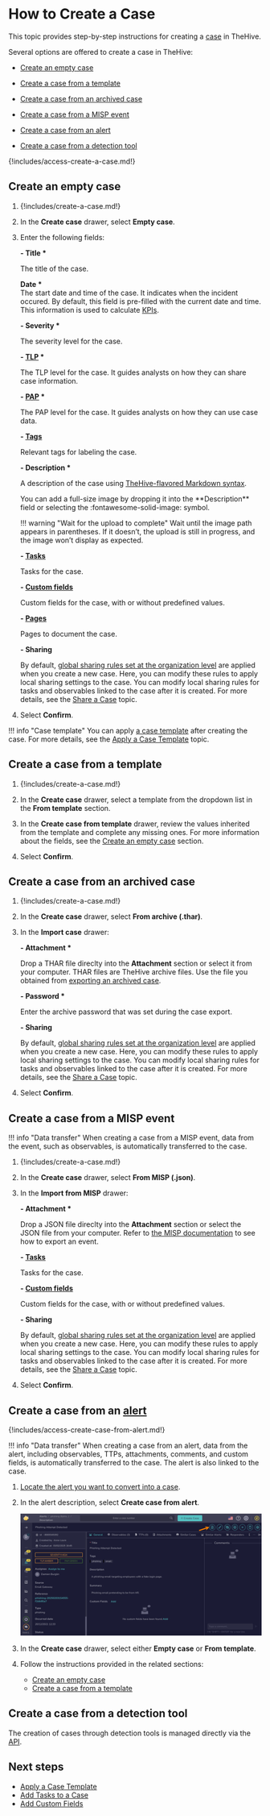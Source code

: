 # How to Create a Case

This topic provides step-by-step instructions for creating a [case](../cases/about-cases.md) in TheHive.

Several options are offered to create a case in TheHive:

* [Create an empty case](#create-an-empty-case)

* [Create a case from a template](#create-a-case-from-a-template)

* [Create a case from an archived case](#create-a-case-from-an-archived-case)

* [Create a case from a MISP event](#create-a-case-from-a-misp-event)

* [Create a case from an alert](#create-a-case-from-an-alert)

* [Create a case from a detection tool](#create-a-case-from-a-detection-tool)

{!includes/access-create-a-case.md!}

## Create an empty case

1. {!includes/create-a-case.md!}

2. In the **Create case** drawer, select **Empty case**.

3. Enter the following fields:

    **- Title \***  

    The title of the case.

    **Date \***  
    The start date and time of the case. It indicates when the incident occured. By default, this field is pre-filled with the current date and time. This information is used to calculate [KPIs](../../key-performance-indicators/key-performance-indicators.md).

    **- Severity \***  

    The severity level for the case.

    **- [TLP](https://www.misp-project.org/taxonomies.html#_tlp) \***  

    The TLP level for the case. It guides analysts on how they can share case information.
    
    **- [PAP](https://www.misp-project.org/taxonomies.html#_pap) \***  

    The PAP level for the case. It guides analysts on how they can use case data.

    **- [Tags](../../analyst-corner/cases/tags/add-remove-tags.md)**  

    Relevant tags for labeling the case.

    **- Description \***  

    A description of the case using [TheHive-flavored Markdown syntax](../../thehive-flavored-markdown.md). 
    
    <!-- md:version 5.5 --> You can add a full-size image by dropping it into the **Description** field or selecting the :fontawesome-solid-image: symbol.

    !!! warning "Wait for the upload to complete"
        Wait until the image path appears in parentheses. If it doesn’t, the upload is still in progress, and the image won’t display as expected.

    **- [Tasks](../cases/add-tasks-to-a-case.md)**  

    Tasks for the case.

    **- [Custom fields](../cases/add-custom-fields.md)**  

    Custom fields for the case, with or without predefined values.

    **- [Pages](../../knowledge-base/create-a-knowledge-base-page.md#create-a-page-at-the-case-level)**  

    Pages to document the case.

    **- Sharing**  

    By default, [global sharing rules set at the organization level](../../../administration/organizations/about-organizations-sharing-rules.md#global-sharing-rules) are applied when you create a new case. Here, you can modify these rules to apply local sharing settings to the case. You can modify local sharing rules for tasks and observables linked to the case after it is created. For more details, see the [Share a Case](../cases/share-a-case.md) topic.

4. Select **Confirm**.

!!! info "Case template"
    You can apply [a case template](../../organization/configure-organization/manage-templates/case-templates/about-case-templates.md) after creating the case. For more details, see the [Apply a Case Template](../cases/apply-a-case-template.md) topic.

## Create a case from a template

1. {!includes/create-a-case.md!}

2. In the **Create case** drawer, select a template from the dropdown list in the **From template** section.

3. In the **Create case from template** drawer, review the values inherited from the template and complete any missing ones. For more information about the fields, see the [Create an empty case](#create-an-empty-case) section.

4. Select **Confirm**.

## Create a case from an archived case

<!-- md:license Gold --> <!-- md:license Platinum -->

1. {!includes/create-a-case.md!}

2. In the **Create case** drawer, select **From archive (.thar)**.

3. In the **Import case** drawer:

    **- Attachment \***  

    Drop a THAR file direclty into the **Attachment** section or select it from your computer. THAR files are TheHive archive files. Use the file you obtained from [exporting an archived case](export-an-archived-case.md).

    **- Password \***  

    Enter the archive password that was set during the case export.

    **- Sharing**  

    By default, [global sharing rules set at the organization level](../../../administration/organizations/about-organizations-sharing-rules.md#global-sharing-rules) are applied when you create a new case. Here, you can modify these rules to apply local sharing settings to the case. You can modify local sharing rules for tasks and observables linked to the case after it is created. For more details, see the [Share a Case](../cases/share-a-case.md) topic.

4. Select **Confirm**.

## Create a case from a MISP event

!!! info "Data transfer"
    When creating a case from a MISP event, data from the event, such as observables, is automatically transferred to the case.

1. {!includes/create-a-case.md!}

2. In the **Create case** drawer, select **From MISP (.json)**.

3. In the **Import from MISP** drawer:

    **- Attachment \***

    Drop a JSON file direclty into the **Attachment** section or select the JSON file from your computer. Refer to [the MISP documentation](https://github.com/MISP/misp-book) to see how to export an event.

    **- [Tasks](../cases/add-tasks-to-a-case.md)**  

    Tasks for the case.

    **- [Custom fields](../cases/add-custom-fields.md)**  
    
    Custom fields for the case, with or without predefined values.

    **- Sharing**  

    By default, [global sharing rules set at the organization level](../../../administration/organizations/about-organizations-sharing-rules.md#global-sharing-rules) are applied when you create a new case. Here, you can modify these rules to apply local sharing settings to the case. You can modify local sharing rules for tasks and observables linked to the case after it is created. For more details, see the [Share a Case](../cases/share-a-case.md) topic.

4. Select **Confirm**.

## Create a case from an [alert](../alerts/about-alerts.md)

{!includes/access-create-case-from-alert.md!}

!!! info "Data transfer"
    When creating a case from an alert, data from the alert, including observables, TTPs, attachments, comments, and custom fields, is automatically transferred to the case. The alert is also linked to the case.

1. [Locate the alert you want to convert into a case](../alerts/search-for-alerts/find-an-alert.md).

2. In the alert description, select **Create case from alert**.

    ![Create case from alert](/thehive/images/user-guides/analyst-corner/cases/create-case-from-alert.png)

3. In the **Create case** drawer, select either **Empty case** or **From template**.

4. Follow the instructions provided in the related sections:

    * [Create an empty case](#create-an-empty-case)
    * [Create a case from a template](#create-a-case-from-a-template)

## Create a case from a detection tool

The creation of cases through detection tools is managed directly via the [API](https://docs.strangebee.com/thehive/api-docs/#tag/Case/operation/Create%20case).

<h2>Next steps</h2>

* [Apply a Case Template](apply-a-case-template.md)
* [Add Tasks to a Case](add-tasks-to-a-case.md)
* [Add Custom Fields](add-custom-fields.md)